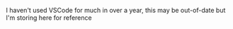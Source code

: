 I haven't used VSCode for much in over a year, this may be out-of-date but I'm storing here for reference
